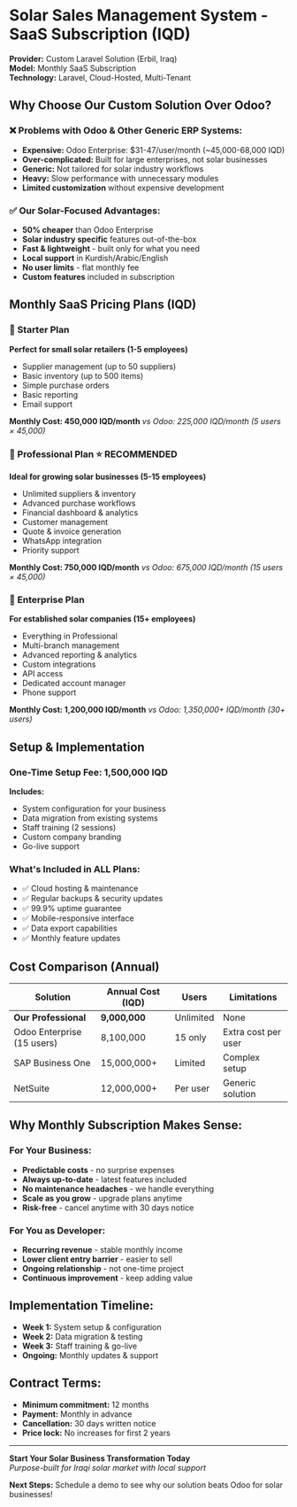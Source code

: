 # Solar Sales Management System - SaaS Subscription (IQD)

**Provider:** Custom Laravel Solution (Erbil, Iraq)  
**Model:** Monthly SaaS Subscription  
**Technology:** Laravel, Cloud-Hosted, Multi-Tenant

## Why Choose Our Custom Solution Over Odoo?

### ❌ Problems with Odoo & Other Generic ERP Systems:
- **Expensive:** Odoo Enterprise: $31-47/user/month (~45,000-68,000 IQD)
- **Over-complicated:** Built for large enterprises, not solar businesses
- **Generic:** Not tailored for solar industry workflows
- **Heavy:** Slow performance with unnecessary modules
- **Limited customization** without expensive development

### ✅ Our Solar-Focused Advantages:
- **50% cheaper** than Odoo Enterprise
- **Solar industry specific** features out-of-the-box
- **Fast & lightweight** - built only for what you need
- **Local support** in Kurdish/Arabic/English
- **No user limits** - flat monthly fee
- **Custom features** included in subscription

## Monthly SaaS Pricing Plans (IQD)

### 🥉 Starter Plan
**Perfect for small solar retailers (1-5 employees)**
- Supplier management (up to 50 suppliers)
- Basic inventory (up to 500 items)
- Simple purchase orders
- Basic reporting
- Email support

**Monthly Cost: 450,000 IQD/month**
*vs Odoo: 225,000 IQD/month (5 users × 45,000)*

### 🥈 Professional Plan ⭐ RECOMMENDED
**Ideal for growing solar businesses (5-15 employees)**
- Unlimited suppliers & inventory
- Advanced purchase workflows
- Financial dashboard & analytics
- Customer management
- Quote & invoice generation
- WhatsApp integration
- Priority support

**Monthly Cost: 750,000 IQD/month**
*vs Odoo: 675,000 IQD/month (15 users × 45,000)*

### 🥇 Enterprise Plan
**For established solar companies (15+ employees)**
- Everything in Professional
- Multi-branch management
- Advanced reporting & analytics
- Custom integrations
- API access
- Dedicated account manager
- Phone support

**Monthly Cost: 1,200,000 IQD/month**
*vs Odoo: 1,350,000+ IQD/month (30+ users)*

## Setup & Implementation

### One-Time Setup Fee: 1,500,000 IQD
**Includes:**
- System configuration for your business
- Data migration from existing systems
- Staff training (2 sessions)
- Custom company branding
- Go-live support

### What's Included in ALL Plans:
- ✅ Cloud hosting & maintenance
- ✅ Regular backups & security updates
- ✅ 99.9% uptime guarantee
- ✅ Mobile-responsive interface
- ✅ Data export capabilities
- ✅ Monthly feature updates

## Cost Comparison (Annual)

| Solution | Annual Cost (IQD) | Users | Limitations |
|----------|-------------------|-------|-------------|
| **Our Professional** | **9,000,000** | Unlimited | None |
| Odoo Enterprise (15 users) | 8,100,000 | 15 only | Extra cost per user |
| SAP Business One | 15,000,000+ | Limited | Complex setup |
| NetSuite | 12,000,000+ | Per user | Generic solution |

## Why Monthly Subscription Makes Sense:

### For Your Business:
- **Predictable costs** - no surprise expenses
- **Always up-to-date** - latest features included
- **No maintenance headaches** - we handle everything
- **Scale as you grow** - upgrade plans anytime
- **Risk-free** - cancel anytime with 30 days notice

### For You as Developer:
- **Recurring revenue** - stable monthly income
- **Lower client entry barrier** - easier to sell
- **Ongoing relationship** - not one-time project
- **Continuous improvement** - keep adding value

## Implementation Timeline:
- **Week 1:** System setup & configuration
- **Week 2:** Data migration & testing
- **Week 3:** Staff training & go-live
- **Ongoing:** Monthly updates & support

## Contract Terms:
- **Minimum commitment:** 12 months
- **Payment:** Monthly in advance
- **Cancellation:** 30 days written notice
- **Price lock:** No increases for first 2 years

---

**Start Your Solar Business Transformation Today**  
*Purpose-built for Iraqi solar market with local support*

**Next Steps:** Schedule a demo to see why our solution beats Odoo for solar businesses!